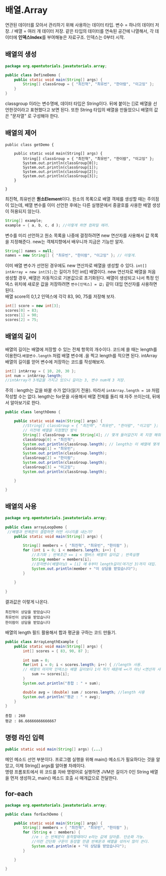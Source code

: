 # 배열.Array
연관된 데이터를 모아서 관리하기 위해 사용하는 데이터 타입.
변수 = 하나의 데이터 저장. / 배열 = 여러 개 데이터 저장.
같은 타입의 데이터를 연속된 공간에 나열해서, 각 데이터에 **인덱스Index**를 부여해놓은 자료구조. 인덱스는 0부터 시작.

## 배열의 생성

```java
package org.opentutorials.javatutorials.array;

public class DefineDemo {
	public static void main(String[] args) {
		String[] classGroup = { "최진혁", "최유빈", "한아람", "이고잉" };
	}
}
```
classgroup 이라는 변수명에, 데이터 타입은 String이다. 뒤에 붙이는 []로 배열을 선언한것이라고 표현했다고 보면 된다.
또한 String 타입의 배열을 만들었으니 배열의 값은 "문자열" 로 구성해야 한다.
	

## 배열의 제어

```
public class getDemo {

	public static void main(String[] args) {
		String[] classGroup = { "최진혁", "최유빈", "한이람", "이고잉" };
		System.out.println(classGroup[0]); 
		System.out.println(classGroup[1]);
		System.out.println(classGroup[2]);
		System.out.println(classGroup[3]);
	}

}
```
최진혁, 최유빈은 **원소Element**이다.
원소의 목록으로 배열 객체를 생성할 때는 주의점이 있는데, 배열 변수를 이미 선언한 후에는 다른 실행문에서 중괄호를 사용한 배열 생성이 허용되지 않는다.
```java
String[] example;
example = { a, b, c, d ); //이렇게 하면 컴파일 에러.
```
변수를 미리 선언하고 원소 목록을 나중에 결정하려면 new 연산자를 사용해서 값 목록을 지정해준다. new는 객체지향에서 배우니까 지금은 기능만 알자.
```java
String[] names = null;
names = new String[] { "최유빈", "한이람", "이고잉" }; // 이렇게.
```
이미 배열 변수가 선언된 경우에도 new 연산자로 배열을 생성할 수 있다. `int[] intArray = new int[5];`는 길이가 5인 int[] 배열이다. new 연산자로 배열을 처음 생성할 경우, 배열은 자동적으로 기본값으로 초기화된다. 배열이 생성되고 나서 특정 인덱스 위치에 새로운 값을 저장하려면 `변수[인덱스] = 값;` 같이 대입 연산자를 사용하면 된다.   
배열 score의 0,1,2 인덱스에 각각 83, 90, 75를 저장해 보자.
```java
int[] score = new int[3];
scores[0] = 83;
scores[1] = 90;
scores[2] = 75;
```
## 배열의 길이
배열의 길이는 배열에 저장할 수 있는 전체 항목의 개수이다. 코드에 쓸 때는 length를 이용한다.`배열변수.length` 처럼 배열 변수에 .을 찍고 length를 적으면 된다. intArray 배열의 길이를 얻어 변수에 저장하는 코드를 작성해보자.
```java
int[] intArray = { 10, 20, 30 };
int num = intArray.length;
//intArray가 3개값을 가지고 있으니 길이는 3, 변수 num에 3 저장.
```
주의 : length는 값을 바꿀 수가 없다(읽기 전용). 따라서 `intArray.length = 10` 처럼 작성할 수는 없다. length는 for문을 사용해서 배열 전체를 돌리 때 자주 쓰이는데, 뒤에서 알아보기로 한다.

```java
public class lengthDemo {

	public static void main(String[] args) {
		//String[] classGroup = { "최진혁", "최유빈", "한아람", "이고잉" };
		// 이전에 배열을 지정했던 방식
		String[] classGroup = new String[4]; // 몇개 들어갈건지 꼭 지정 해줘야 함.
		classGroup[0] = "최진혁";
		System.out.println(classGroup.length); // length는 이 배열에 몇개 들어가는지 알려줌. 최진혁0 이 아닌 배열 개수4가 출력됨.
		classGroup[1] = "최유빈";
		System.out.println(classGroup.length);
		classGroup[2] = "한이람";
		System.out.println(classGroup.length);
		classGroup[3] = "이고잉";
		System.out.println(classGroup.length);

	}

}
```


## 배열의 사용

```java
package org.opentutorials.javatutorials.array;
 
public class arrayLoopDemo {
 //배열과 반복문이 결합하면 어떤 시너지를 내는가?
    public static void main(String[] args) {
 
        String[] members = { "최진혁", "최유빈", "한이람" };
        for (int i = 0; i < members.length; i++) {
        	//초기화 ; 반복조건 == i < 멤버스 배열의 길이값 ; 반족실행
            String member = members[i];
            //문자변수(배열아님) = [i] 에 0부터 length길이(여기선 3)까지 대입.
            System.out.println(member + "이 상담을 받았습니다");
        }
 
    }
 
}
```
결과값은 이렇게 나온다.
```
최진혁이 상담을 받았습니다   
최유빈이 상담을 받았습니다   
한이람이 상담을 받았습니다
```
배열의 length 필드 활용해서 합과 평균을 구하는 코드 만들기.
```java
public class ArrayLengthExample {
	public static void main(String[] args) {
		int[] scores = { 83, 90, 87 };
		
		int sum = 0;
		for(int i = 0; i < scores.length; i++) { //length 사용. 
		// 배열의 마지막 인덱스는 배열 길이보다 1이 적기 때문에 =<가 아닌 <연산자 사용
			sum += scores[i];
		}
		System.out.println("총합 : " + sum);

		double avg = (double) sum / scores.length; //length 사용
		System.out.println("평균 : " + avg);
	}
}
```
```
총합 : 260
평균 : 86.66666666666667
```

## 명령 라인 입력
```java
public static void main(String[] args) {...}
```
메인 메소드 선언 부분이다. 프로그램 실행을 위해 main() 메소드가 필요하다는 것을 알았고, 이제 String[] args를 알아볼 차례이다.   
명령 프롬포트에서 위 코드를 자바 명령어로 실행하면 JVM은 길이가 0인 String 배열을 먼저 생성하고, main() 메소드 호출 시 매개값으로 전달한다. 

## for-each
```java
package org.opentutorials.javatutorials.array;

public class forEachDemo {

	public static void main(String[] args) {
		String[] members = { "최진혁", "최유빈", "한이람" };
		for (String e : members) {
			//e : 는 반복문이 동작할때마다 e라는 값에 담아줌. 단순화 가능.
			//이런 간단화 구문이 등장할 만큼 반복문과 배열을 섞어서 많이 쓴다.
			System.out.println(e + "이 상담을 받았습니다");
		}

	}

}
```



